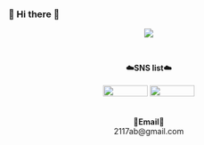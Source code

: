 ### 👋 Hi there 👋
<p align = "center">
<img src="https://capsule-render.vercel.app/api?type=waving&color=auto&height=300&section=header&text=Hello!&fontSize=70" />
</p>
<br>

<p align="center">
    <Strong>☁️SNS list☁️</Strong><br><br>
 <a href="https://www.instagram.com/junxo_o/" target="_blank"><img src="https://img.shields.io/badge/Instagram-E4405F?logo=Instagram&logoColor=white" style="width: 80px; height: 20px;"></a>
<a href="https://jun0321.tistory.com/" target="_blank"><img src="https://img.shields.io/badge/tistory-F05032?style=for-the-badge&logo=tistory&logoColor=white" style="width: 80px; height: 20px;">
</a>
    <br>
<br><br>
<Strong>📧Email📧</Strong><br>2117ab@gmail.com<br>
</p>

<br>
<!--
**Junyeong-An/Junyeong-An** is a ✨ _special_ ✨ repository because its `README.md` (this file) appears on your GitHub profile.

Here are some ideas to get you started:

- 🔭 I’m currently working on ...
- 🌱 I’m currently learning ...
- 👯 I’m looking to collaborate on ...
- 🤔 I’m looking for help with ...
- 💬 Ask me about ...
- 📫 How to reach me: ...
- 😄 Pronouns: ...
- ⚡ Fun fact: ...
-->
